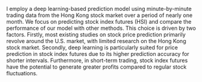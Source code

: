  I employ a deep learning-based prediction model using minute-by-minute trading data from the Hong Kong stock market over a period of nearly one month. We focus on predicting stock index futures (HSI) and compare the performance of our model with other methods. This choice is driven by two factors. Firstly, most existing studies on stock price prediction primarily revolve around the U.S. market, with limited research on the Hong Kong stock market. Secondly, deep learning is particularly suited for price prediction in stock index futures due to its higher prediction accuracy for shorter intervals. Furthermore, in short-term trading, stock index futures have the potential to generate greater profits compared to regular stock fluctuations.
